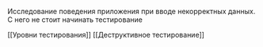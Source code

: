Исследование поведения приложения при вводе некорректных данных. С него не стоит начинать тестирование

[[Уровни тестирования]]
[[Деструктивное тестирование]]